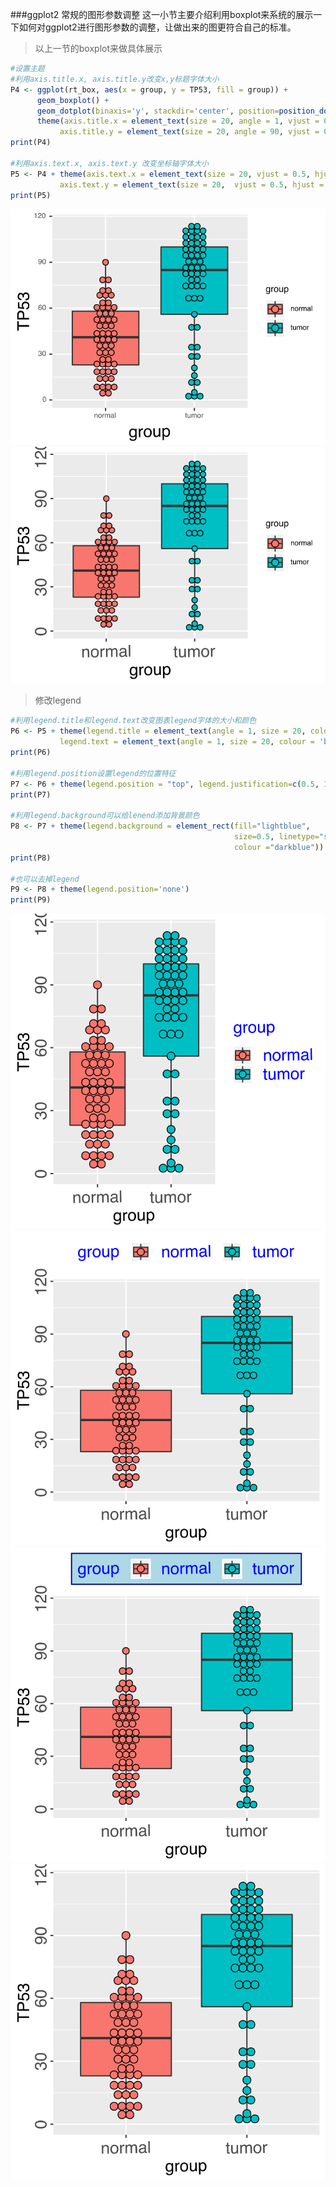 ###ggplot2 常规的图形参数调整
这一小节主要介绍利用boxplot来系统的展示一下如何对ggplot2进行图形参数的调整，让做出来的图更符合自己的标准。

>以上一节的boxplot来做具体展示

```R
#设置主题
#利用axis.title.x, axis.title.y改变x,y标题字体大小
P4 <- ggplot(rt_box, aes(x = group, y = TP53, fill = group)) +
      geom_boxplot() +
      geom_dotplot(binaxis='y', stackdir='center', position=position_dodge(1)) +
      theme(axis.title.x = element_text(size = 20, angle = 1, vjust = 0.5, hjust = 0.5),
           axis.title.y = element_text(size = 20, angle = 90, vjust = 0.5, hjust = 0.5))                  
print(P4)

#利用axis.text.x, axis.text.y 改变坐标轴字体大小
P5 <- P4 + theme(axis.text.x = element_text(size = 20, vjust = 0.5, hjust = 0.5, angle = 1),
           axis.text.y = element_text(size = 20,  vjust = 0.5, hjust = 0.5, angle = 450))
print(P5)
```
![scatter plot](/images/part4/box_plot5.svg)![scatter plot](/images/part4/box_plot6.svg)

>修改legend

```R
#利用legend.title和legend.text改变图表legend字体的大小和颜色
P6 <- P5 + theme(legend.title = element_text(angle = 1, size = 20, colour = 'blue'),
           legend.text = element_text(angle = 1, size = 20, colour = 'blue'),)
print(P6)

#利用legend.position设置legend的位置特征
P7 <- P6 + theme(legend.position = "top", legend.justification=c(0.5, 1), )
print(P7)

#利用legend.background可以给lenend添加背景颜色
P8 <- P7 + theme(legend.background = element_rect(fill="lightblue", 
                                                  size=0.5, linetype="solid",
                                                  colour ="darkblue"))
print(P8)

#也可以去掉legend
P9 <- P8 + theme(legend.position='none')
print(P9)
```
![scatter plot](/images/part4/box_plot7.svg)![scatter plot](/images/part4/box_plot8.svg)
![scatter plot](/images/part4/box_plot9.svg)![scatter plot](/images/part4/box_plot10.svg)
